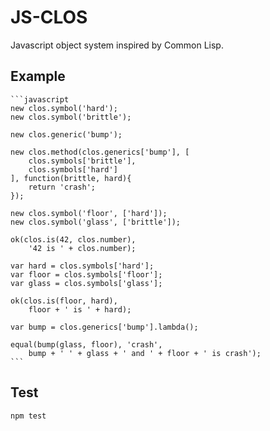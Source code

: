 JS-CLOS
=======

Javascript object system inspired by Common Lisp.

Example
-------

	```javascript
	new clos.symbol('hard');
	new clos.symbol('brittle');
	
	new clos.generic('bump');
	
	new clos.method(clos.generics['bump'], [
		clos.symbols['brittle'],
		clos.symbols['hard']
	], function(brittle, hard){
		return 'crash';
	});
	
	new clos.symbol('floor', ['hard']);
	new clos.symbol('glass', ['brittle']);
	
	ok(clos.is(42, clos.number),
		'42 is ' + clos.number);
	
	var hard = clos.symbols['hard'];
	var floor = clos.symbols['floor'];
	var glass = clos.symbols['glass'];
	
	ok(clos.is(floor, hard),
		floor + ' is ' + hard);
	
	var bump = clos.generics['bump'].lambda();

	equal(bump(glass, floor), 'crash',
		bump + ' ' + glass + ' and ' + floor + ' is crash');
	```

Test
----

	npm test
